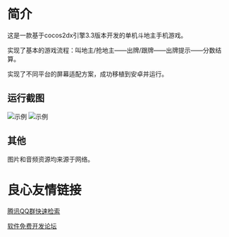 # 简介
这是一款基于cocos2dx引擎3.3版本开发的单机斗地主手机游戏。

实现了基本的游戏流程：叫地主/抢地主——出牌/跟牌——出牌提示——分数结算。

实现了不同平台的屏幕适配方案，成功移植到安卓并运行。

## 运行截图
![示例](https://gitee.com/Ray1024/doudizhu/raw/master/test1.png)
![示例](https://gitee.com/Ray1024/doudizhu/raw/master/test2.png)

## 其他
图片和音频资源均来源于网络。

 # 良心友情链接

[腾讯QQ群快速检索](http://u.720life.cn/s/8cf73f7c)

[软件免费开发论坛](http://u.720life.cn/s/bbb01dc0)